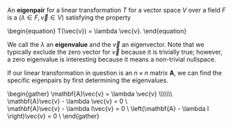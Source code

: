 An **eigenpair** for a linear transformation $T$ for a vector space $V$ over a field $F$ is a $(\lambda \in F, \vec{v} \in V)$ satisfying the property

\begin{equation}
T(\vec{v}) = \lambda \vec{v}.
\end{equation}

We call the $\lambda$ an **eigenvalue** and the $\vec{v}$ an eigenvector. Note that we typically exclude the zero vector for $\vec{v}$ because it is trivially true; however, a zero eigenvalue is interesting because it means a non-trivial nullspace.

If our linear transformation in question is an $n \times n$ matrix $\mathbf{A}$, we can find the specific eigenpairs by first determining the eigenvalues.

\begin{gather}
\mathbf{A}\vec{v} = \lambda \vec{v} \\\\\\\\\\\\\\
\mathbf{A}\vec{v} - \lambda \vec{v} = 0 \\\
\mathbf{A}\vec{v} - \lambda I\vec{v} = 0 \\
\left(\mathbf{A} - \lambda I \right)\vec{v} = 0 \\
\end{gather}